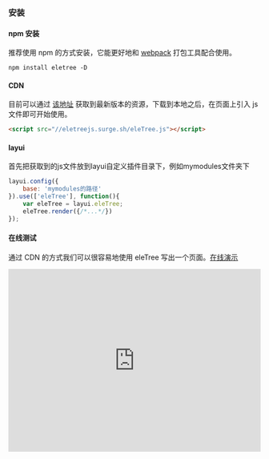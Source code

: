 
### 安装

#### npm 安装

推荐使用 npm 的方式安装，它能更好地和 [webpack](https://webpack.js.org/) 打包工具配合使用。

```shell
npm install eletree -D
```

#### CDN

目前可以通过 [该地址](https://github.com/hsiangleev/eleTree/tree/master/dist/eleTree.js) 获取到最新版本的资源，下载到本地之后，在页面上引入 js 文件即可开始使用。

```html
<script src="//eletreejs.surge.sh/eleTree.js"></script>
```

#### layui

首先把获取到的js文件放到layui自定义插件目录下，例如mymodules文件夹下

```js
layui.config({
    base: 'mymodules的路径'
}).use(['eleTree'], function(){
    var eleTree = layui.eleTree;
    eleTree.render({/*...*/})
});
```

#### 在线测试

通过 CDN 的方式我们可以很容易地使用 eleTree 写出一个页面。[在线演示](https://codepen.io/hsiangleev/pen/ZEQQgyO)

<iframe height="365" style="width: 100%;" scrolling="no" title="ZEQQgyO" src="https://codepen.io/hsiangleev/embed/ZEQQgyO?height=265&theme-id=dark&default-tab=js,result" frameborder="no" allowtransparency="true" allowfullscreen="true">
  See the Pen <a href='https://codepen.io/hsiangleev/pen/ZEQQgyO'>ZEQQgyO</a> by 李祥
  (<a href='https://codepen.io/hsiangleev'>@hsiangleev</a>) on <a href='https://codepen.io'>CodePen</a>.
</iframe>